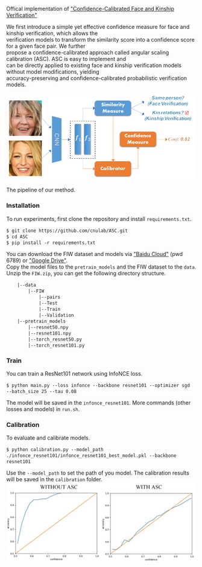 Offical implementation of ["Confidence-Calibrated Face and Kinship Verification"](https://arxiv.org/abs/2210.13905)  
  
  
We first introduce a simple yet effective confidence measure for face and kinship verification, which allows the   
verification models to transform the similarity score into a confidence score for a given face pair. We further  
propose a confidence-calibrated approach called angular scaling calibration (ASC). ASC is easy to implement and  
can be directly applied to existing face and kinship verification models without model modifications, yielding   
accuracy-preserving and confidence-calibrated probabilistic verification models.  
  

![The pipeline of our method.](imgs/fig1.png)  

The pipeline of our method.  
  
### Installation

To run experiments, first clone the repository and install `requirements.txt`.
  

```
$ git clone https://github.com/cnulab/ASC.git
$ cd ASC
$ pip install -r requirements.txt
```
  
You can download the FIW dataset and models via ["Baidu Cloud"](https://pan.baidu.com/s/10JhgwV5qa8dJoPo1GeJmMw?pwd=6789) (pwd 6789) or ["Google Drive"](https://drive.google.com/drive/folders/19c49HVjRuvReX6ZA8_7_dslm2KB0LKDj?usp=share_link).  
Copy the model files to the `pretrain_models` and the FIW dataset to the `data`.  
Unzip the `FIW.zip`, you can get the following directory structure. 
```
    |--data                         
        |--FIW           
            |--pairs
            |--Test
            |--Train
            |--Validation           
    |--pretrain_models
        |--resnet50.npy
        |--resnet101.npy
        |--torch_resnet50.py
        |--torch_resnet101.py
```

### Train  
You can train a ResNet101 network using InfoNCE loss.
```
$ python main.py --loss infonce --backbone resnet101 --optimizer sgd  --batch_size 25 --tau 0.08
```
The model will be saved in the `infonce_resnet101`. More commands (other losses and models) in `run.sh`.  
  
  
### Calibration
To evaluate and calibrate models.  
```
$ python calibration.py --model_path ./infonce_resnet101/infonce_resnet101_best_model.pkl --backbone resnet101 
```
Use the `--model_path` to set the path of you model. The calibration results will be saved in the `calibration` folder.  
![Calibration Result.](imgs/fig2.png)  

